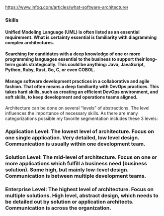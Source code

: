 https://www.infoq.com/articles/what-software-architecture/ 


### Skills 

#### Unified Modeling Language (UML) is often listed as an essential requirement. What is certainty essential is familiarity with diagramming complex architectures.

#### Searching for candidates with a deep knowledge of one or more programming languages essential to the business to support their long-term goals strategically. This could be anything: Java, JavaScript, Python, Ruby, Rust, Go, C, or even COBOL.

#### Manage software development practices in a collaborative and agile fashion. That often means a deep familiarity with DevOps practices. This takes hard skills, such as creating an efficient DevOps environment, and soft skills, to keep development and operations teams aligned. 


Architecture can be done on several “levels” of abstractions. The level influences the importance of necessary skills. As there are many categorizations possible my favorite segmentation includes these 3 levels:

### Application Level: The lowest level of architecture. Focus on one single application. Very detailed, low level design. Communication is usually within one development team.

### Solution Level: The mid-level of architecture. Focus on one or more applications which fulfill a business need (business solution). Some high, but mainly low-level design. Communication is between multiple development teams.

### Enterprise Level: The highest level of architecture. Focus on multiple solutions. High level, abstract design, which needs to be detailed out by solution or application architects. Communication is across the organization.
